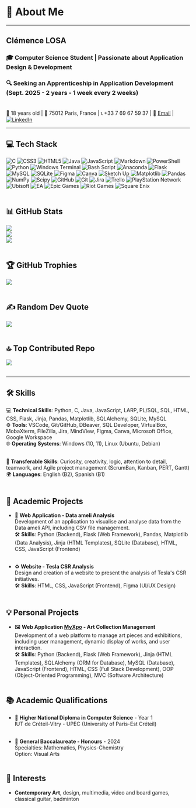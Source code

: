 # 💫 About Me<br>

---

## Clémence LOSA<br>

### 🎓 Computer Science Student | Passionate about Application Design & Development
### 🔍 Seeking an Apprenticeship in Application Development (Sept. 2025 - 2 years - 1 week every 2 weeks)<br><br>

📅 18 years old | 📍 75012 Paris, France | 📞 +33 7 69 67 59 37 | 📧 [Email](mailto:clemence.losa@etu.u-pec.fr) | [![LinkedIn](https://img.shields.io/badge/LinkedIn-%230077B5.svg?logo=linkedin&logoColor=white)](https://www.linkedin.com/in/clemence-losa-v507/)<br>

---

## 💻 Tech Stack

![C](https://img.shields.io/badge/c-%2300599C.svg?style=flat-square&logo=c&logoColor=white) ![CSS3](https://img.shields.io/badge/css3-%231572B6.svg?style=flat-square&logo=css3&logoColor=white) ![HTML5](https://img.shields.io/badge/html5-%23E34F26.svg?style=flat-square&logo=html5&logoColor=white) ![Java](https://img.shields.io/badge/java-%23ED8B00.svg?style=flat-square&logo=openjdk&logoColor=white) ![JavaScript](https://img.shields.io/badge/javascript-%23323330.svg?style=flat-square&logo=javascript&logoColor=%23F7DF1E) ![Markdown](https://img.shields.io/badge/markdown-%23000000.svg?style=flat-square&logo=markdown&logoColor=white) ![PowerShell](https://img.shields.io/badge/PowerShell-%235391FE.svg?style=flat-square&logo=powershell&logoColor=white) ![Python](https://img.shields.io/badge/python-3670A0?style=flat-square&logo=python&logoColor=ffdd54) ![Windows Terminal](https://img.shields.io/badge/Windows%20Terminal-%234D4D4D.svg?style=flat-square&logo=windows-terminal&logoColor=white) ![Bash Script](https://img.shields.io/badge/bash_script-%23121011.svg?style=flat-square&logo=gnu-bash&logoColor=white) ![Anaconda](https://img.shields.io/badge/Anaconda-%2344A833.svg?style=flat-square&logo=anaconda&logoColor=white) ![Flask](https://img.shields.io/badge/flask-%23000.svg?style=flat-square&logo=flask&logoColor=white) ![MySQL](https://img.shields.io/badge/mysql-4479A1.svg?style=flat-square&logo=mysql&logoColor=white) ![SQLite](https://img.shields.io/badge/sqlite-%2307405e.svg?style=flat-square&logo=sqlite&logoColor=white) ![Figma](https://img.shields.io/badge/figma-%23F24E1E.svg?style=flat-square&logo=figma&logoColor=white) ![Canva](https://img.shields.io/badge/Canva-%2300C4CC.svg?style=flat-square&logo=Canva&logoColor=white) ![Sketch Up](https://img.shields.io/badge/SketchUp-005F9E?style=flat-square&logo=sketchup&logoColor=white) ![Matplotlib](https://img.shields.io/badge/Matplotlib-%23ffffff.svg?style=flat-square&logo=Matplotlib&logoColor=black) ![Pandas](https://img.shields.io/badge/pandas-%23150458.svg?style=flat-square&logo=pandas&logoColor=white) ![NumPy](https://img.shields.io/badge/numpy-%23013243.svg?style=flat-square&logo=numpy&logoColor=white) ![Scipy](https://img.shields.io/badge/SciPy-%230C55A5.svg?style=flat-square&logo=scipy&logoColor=%white) ![GitHub](https://img.shields.io/badge/github-%23121011.svg?style=flat-square&logo=github&logoColor=white) ![Git](https://img.shields.io/badge/git-%23F05033.svg?style=flat-square&logo=git&logoColor=white) ![Jira](https://img.shields.io/badge/jira-%230A0FFF.svg?style=flat-square&logo=jira&logoColor=white) ![Trello](https://img.shields.io/badge/Trello-%23026AA7.svg?style=flat-square&logo=Trello&logoColor=white) ![PlayStation Network](https://img.shields.io/badge/PSN-%230070D1.svg?style=flat-square&logo=Playstation&logoColor=white) ![Ubisoft](https://img.shields.io/badge/Ubisoft-%23F5F5F5.svg?style=flat-square&logo=Ubisoft&logoColor=black) ![EA](https://img.shields.io/badge/ea-%23000000.svg?style=flat-square&logo=ea&logoColor=white) ![Epic Games](https://img.shields.io/badge/epicgames-%23313131.svg?style=flat-square&logo=epicgames&logoColor=white) ![Riot Games](https://img.shields.io/badge/riotgames-D32936.svg?style=flat-square&logo=riotgames&logoColor=white) ![Square Enix](https://img.shields.io/badge/SquareEnix-%23ED1C24.svg?style=flat-square&logo=SquareEnix&logoColor=white)<br><br>

## 📊 GitHub Stats

![](https://github-readme-stats.vercel.app/api?username=Clem-V507&theme=default&hide_border=false&include_all_commits=true&count_private=true)<br/>
![](https://nirzak-streak-stats.vercel.app/?user=Clem-V507&theme=default&hide_border=false)<br/>
![](https://github-readme-stats.vercel.app/api/top-langs/?username=Clem-V507&theme=default&hide_border=false&include_all_commits=true&count_private=true&layout=compact)<br><br>

## 🏆 GitHub Trophies

![](https://github-profile-trophy.vercel.app/?username=Clem-V507&theme=default&no-frame=false&no-bg=false&margin-w=4)<br><br>

## ✍️ Random Dev Quote

![](https://quotes-github-readme.vercel.app/api?type=horizontal&theme=dark)<br><br>

## 🔝 Top Contributed Repo

![](https://github-contributor-stats.vercel.app/api?username=Clem-V507&limit=5&theme=default&combine_all_yearly_contributions=true)<br><br>

---

## 🛠️ Skills

💻 **Technical Skills**: Python, C, Java, JavaScript, LARP, PL/SQL, SQL, HTML, CSS, Flask, Jinja, Pandas, Matplotlib, SQLAlchemy, SQLite, MySQL<br>
⚙️ **Tools**: VSCode, Git/GitHub, DBeaver, SQL Developer, VirtualBox, MobaXterm, FileZilla, Jira, MindView, Figma, Canva, Microsoft Office, Google Workspace<br>
🌐 **Operating Systems**: Windows (10, 11), Linux (Ubuntu, Debian)<br><br>

🤝 **Transferable Skills**: Curiosity, creativity, logic, attention to detail, teamwork, and Agile project management (ScrumBan, Kanban, PERT, Gantt)<br>
🌍 **Languages**: English (B2), Spanish (B1)<br><br>

## 📂 Academic Projects

- 💊 **Web Application - Data ameli Analysis**<br>
Development of an application to visualise and analyse data from the Data ameli API, including CSV file management.<br>
🛠️ **Skills**: Python (Backend), Flask (Web Framework), Pandas, Matplotlib (Data Analysis), Jinja (HTML Templates), SQLite (Database), HTML, CSS, JavaScript (Frontend)<br><br>

- ♻️ **Website - Tesla CSR Analysis**<br>
Design and creation of a website to present the analysis of Tesla's CSR initiatives.<br>
🛠️ **Skills**: HTML, CSS, JavaScript (Frontend), Figma (UI/UX Design)<br><br>

## 💡 Personal Projects

- 🖼️ **Web Application [MyXpo](https://github.com/Clem-V507/MyXpo) - Art Collection Management**<br>
Development of a web platform to manage art pieces and exhibitions, including user management, dynamic display of works, and user interaction.<br>
🛠️ **Skills**: Python (Backend), Flask (Web Framework), Jinja (HTML Templates), SQLAlchemy (ORM for Database), MySQL (Database), JavaScript (Frontend), HTML, CSS (Full Stack Development), OOP (Object-Oriented Programming), MVC (Software Architecture)<br><br>

## 📚 Academic Qualifications

- 🏫 **Higher National Diploma in Computer Science** - Year 1<br>
IUT de Créteil-Vitry - UPEC (University of Paris-Est Créteil)<br><br>

- 📜 **General Baccalaureate - Honours** - 2024<br>
Specialties: Mathematics, Physics-Chemistry<br>
Option: Visual Arts<br><br>

## 🎨 Interests

- **Contemporary Art**, design, multimedia, video and board games, classical guitar, badminton
